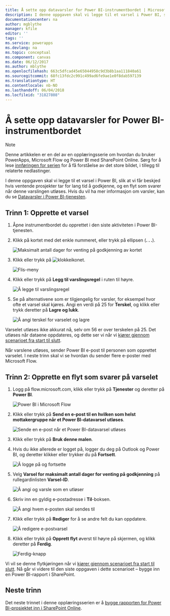 ```yaml
---
title: Å sette opp datavarsler for Power BI-instrumentbordet | Microsoft Docs
description: I denne oppgaven skal vi legge til et varsel i Power BI, slik at vi får beskjed hvis ventende prosjekter tar for lang tid å godkjenne, og en flyt som svarer når denne varslingen utløses.
documentationcenter: na
author: mgblythe
manager: kfile
editor: ''
tags: ''
ms.service: powerapps
ms.devlang: na
ms.topic: conceptual
ms.component: canvas
ms.date: 06/12/2017
ms.author: mblythe
ms.openlocfilehash: 663c5dfcad45e65044958c9d3b8b1aa111840a61
ms.sourcegitcommit: 68fc13fdc2c991c499ad6fe9ae1e0f8dab597139
ms.translationtype: HT
ms.contentlocale: nb-NO
ms.lasthandoff: 06/04/2018
ms.locfileid: "31827808"
---
```

# <a name="set-up-data-alerts-for-the-power-bi-dashboard"></a>Å sette opp datavarsler for Power BI-instrumentbordet
> [!NOTE]
> Denne artikkelen er en del av en opplæringsserie om hvordan du bruker PowerApps, Microsoft Flow og Power BI med SharePoint Online. Sørg for å lese [innføringen for serien](sharepoint-scenario-intro.md) for å få forståelse av det store bildet, i tillegg til relaterte nedlastinger.

I denne oppgaven skal vi legge til et varsel i Power BI, slik at vi får beskjed hvis ventende prosjekter tar for lang tid å godkjenne, og en flyt som svarer når denne varslingen utløses. Hvis du vil ha mer informasjon om varsler, kan du se [Datavarsler i Power BI-tjenesten](https://docs.microsoft.com/power-bi/service-set-data-alerts).

## <a name="step-1-create-an-alert"></a>Trinn 1: Opprette et varsel
1. Åpne instrumentbordet du opprettet i den siste aktiviteten i Power BI-tjenesten.
2. Klikk på kortet med det enkle nummeret, eller trykk på ellipsen (**. . .**).
   
    ![Maksimalt antall dager for venting på godkjenning av kortet](./media/sharepoint-scenario-alerts-flow/07-01-01-tile-ellipsis.png)
3. Klikk eller trykk på ![klokkeikonet](./media/sharepoint-scenario-alerts-flow/icon-bell.png).
   
    ![Flis-meny](./media/sharepoint-scenario-alerts-flow/07-01-02-tile-bell.png)
4. Klikk eller trykk på **Legg til varslingsregel** i ruten til høyre.
   
    ![Å legge til varslingsregel](./media/sharepoint-scenario-alerts-flow/07-01-03-add-alert.png)
5. Se på alternativene som er tilgjengelig for varsler, for eksempel hvor ofte et varsel skal kjøres. Angi en verdi på 25 for **Terskel**, og klikk eller trykk deretter på **Lagre og lukk**.
   
    ![Å angi terskel for varselet og lagre](./media/sharepoint-scenario-alerts-flow/07-01-04-save-alert.png)

Varselet utløses ikke akkurat nå, selv om 56 er over terskelen på 25. Det utløses når dataene oppdateres, og dette ser vi når vi [kjører gjennom scenarioet fra start til slutt](sharepoint-scenario-summary.md).

Når varslene utløses, sender Power BI e-post til personen som opprettet varselet. I neste trinn skal vi se hvordan du sender flere e-poster med Microsoft Flow.

## <a name="step-2-create-a-flow-that-responds-to-the-alert"></a>Trinn 2: Opprette en flyt som svarer på varselet
1. Logg på flow.microsoft.com, klikk eller trykk på **Tjenester** og deretter på **Power BI**.
   
    ![Power BI i Microsoft Flow](./media/sharepoint-scenario-alerts-flow/07-01-05-power-bi.png)
2. Klikk eller trykk på **Send en e-post til en hvilken som helst mottakergruppe når et Power BI-datavarsel utløses**.
   
    ![Sende en e-post når et Power BI-datavarsel utløses](./media/sharepoint-scenario-alerts-flow/07-01-06-alert-flow.png)
3. Klikk eller trykk på **Bruk denne malen**.
4. Hvis du ikke allerede er logget på, logger du deg på Outlook og Power BI, og deretter klikker eller trykker du på **Fortsett**.
   
    ![Å logge på og fortsette](./media/sharepoint-scenario-alerts-flow/07-01-08-continue.png)
5. Velg **Varsel for maksimalt antall dager for venting på godkjenning** på rullegardinlisten **Varsel-ID**.
   
    ![Å angi og varsle som en utløser](./media/sharepoint-scenario-alerts-flow/07-01-09-choose-alert.png)
6. Skriv inn en gyldig e-postadresse i **Til**-boksen.
   
    ![Å angi hvem e-posten skal sendes til](./media/sharepoint-scenario-alerts-flow/07-01-10-choose-email.png)
7. Klikk eller trykk på **Rediger** for å se andre felt du kan oppdatere.
   
    ![Å redigere e-postvarsel](./media/sharepoint-scenario-alerts-flow/07-01-11-email-full.png)
8. Klikk eller trykk på **Opprett flyt** øverst til høyre på skjermen, og klikk deretter på **Ferdig**.
   
    ![Ferdig-knapp](./media/sharepoint-scenario-alerts-flow/07-01-12-done.png)

Vi vil se denne flytkjøringen når vi [kjører gjennom scenarioet fra start til slutt](sharepoint-scenario-summary.md). Nå går vi videre til den siste oppgaven i dette scenarioet – bygge inn en Power BI-rapport i SharePoint.

## <a name="next-steps"></a>Neste trinn
Det neste trinnet i denne opplæringsserien er å [bygge rapporten for Power BI-prosjektet inn i SharePoint Online](sharepoint-scenario-embed-report.md).

